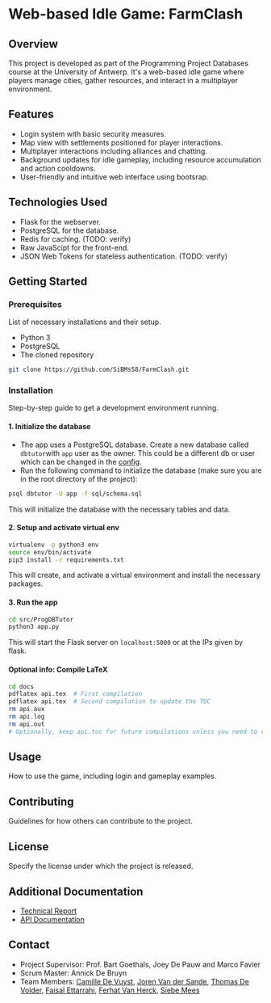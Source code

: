 # Web-based Idle Game: FarmClash

## Overview
This project is developed as part of the Programming Project Databases course at the University of Antwerp. It's a web-based idle game where players manage cities, gather resources, and interact in a multiplayer environment.

## Features
- Login system with basic security measures.
- Map view with settlements positioned for player interactions.
- Multiplayer interactions including alliances and chatting.
- Background updates for idle gameplay, including resource accumulation and action cooldowns.
- User-friendly and intuitive web interface using bootsrap.

## Technologies Used
- Flask for the webserver.
- PostgreSQL for the database.
- Redis for caching. (TODO: verify)
- Raw JavaScipt for the front-end.
- JSON Web Tokens for stateless authentication. (TODO: verify)

## Getting Started
### Prerequisites
List of necessary installations and their setup.
- Python 3
- PostgreSQL
- The cloned repository
```bash
git clone https://github.com/SiBMs58/FarmClash.git
```

### Installation
Step-by-step guide to get a development environment running.
#### 1. Initialize the database
* The app uses a PostgreSQL database. Create a new database called `dbtutor`with `app` user as the owner. This could be a different db or user which can be changed in the [config](src/ProgDBTutor/config.py).
* Run the following command to initialize the database (make sure you are in the root directory of the project):
```bash
psql dbtutor -U app -f sql/schema.sql
```
This will initialize the database with the necessary tables and data.
#### 2. Setup and activate virtual env
```bash
virtualenv -p python3 env
source env/bin/activate
pip3 install -r requirements.txt
```
This will create, and activate a virtual environment and install the necessary packages.
#### 3. Run the app
```bash
cd src/ProgDBTutor
python3 app.py
```
This will start the Flask server on `localhost:5000` or at the IPs given by flask.

#### Optional info: Compile LaTeX
```bash
cd docs
pdflatex api.tex  # First compilation
pdflatex api.tex  # Second compilation to update the TOC
rm api.aux
rm api.log
rm api.out
# Optionally, keep api.toc for future compilations unless you need to remove it for specific reasons
```

## Usage
How to use the game, including login and gameplay examples.

## Contributing
Guidelines for how others can contribute to the project.

## License
Specify the license under which the project is released.

## Additional Documentation
- [Technical Report](docs/api.pdf)
- [API Documentation](docs/api.pdf)

## Contact
- Project Supervisor: Prof. Bart Goethals, Joey De Pauw and Marco Favier
- Scrum Master: Annick De Bruyn
- Team Members: [Camille De Vuyst](link-to-your-github), [Joren Van der Sande](link-to-your-github), [Thomas De Volder](link-to-your-github), [Faisal Ettarrahi](link-to-your-github), [Ferhat Van Herck](link-to-your-github), [Siebe Mees](https://github.com/SiBMs58)

